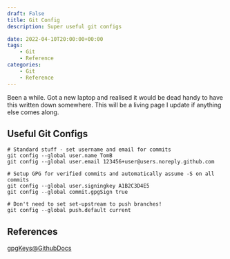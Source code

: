 ```yaml
---
draft: False
title: Git Config
description: Super useful git configs

date: 2022-04-10T20:00:00+00:00
tags: 
    - Git
    - Reference
categories:
    - Git
    - Reference
---
```

Been a while. Got a new laptop and realised it would be dead handy to have this written down somewhere. This will be a living page I update if anything else comes along.

## Useful Git Configs
```
# Standard stuff - set username and email for commits
git config --global user.name TomB
git config --global user.email 123456+user@users.noreply.github.com

# Setup GPG for verified commits and automatically assume -S on all commits
git config --global user.signingkey A1B2C3D4E5
git config --global commit.gpgSign true

# Don't need to set set-upstream to push branches!
git config --global push.default current
```
## References
[gpgKeys@GithubDocs](https://docs.github.com/en/authentication/managing-commit-signature-verification/generating-a-new-gpg-key)